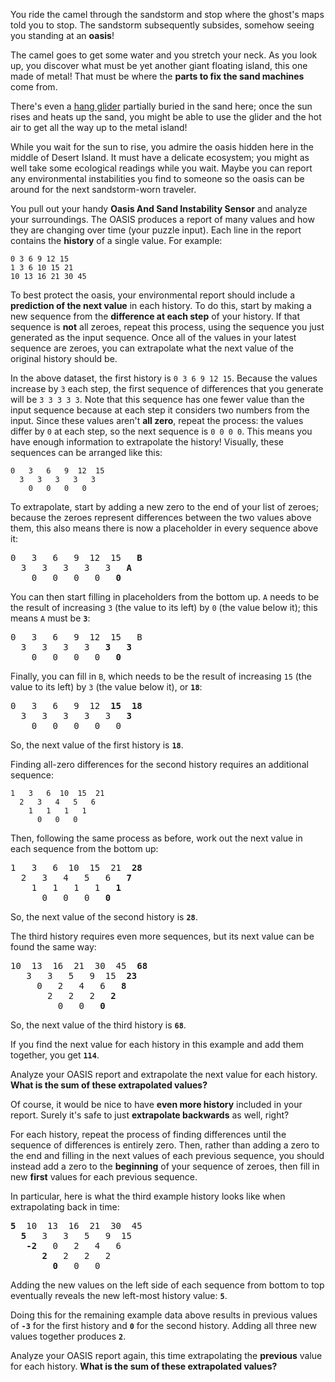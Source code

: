 You ride the camel through the sandstorm and stop where the ghost's maps told you to stop. The sandstorm subsequently subsides, somehow seeing you standing at an **oasis**!

The camel goes to get some water and you stretch your neck. As you look up, you discover what must be yet another giant floating island, this one made of metal! That must be where the **parts to fix the sand machines** come from.

There's even a [hang glider](https://en.wikipedia.org/wiki/Hang_gliding) partially buried in the sand here; once the sun rises and heats up the sand, you might be able to use the glider and the hot air to get all the way up to the metal island!

While you wait for the sun to rise, you admire the oasis hidden here in the middle of Desert Island. It must have a delicate ecosystem; you might as well take some ecological readings while you wait. Maybe you can report any environmental instabilities you find to someone so the oasis can be around for the next sandstorm-worn traveler.

You pull out your handy **Oasis And Sand Instability Sensor** and analyze your surroundings. The OASIS produces a report of many values and how they are changing over time (your puzzle input). Each line in the report contains the **history** of a single value. For example:

```
0 3 6 9 12 15
1 3 6 10 15 21
10 13 16 21 30 45
```

To best protect the oasis, your environmental report should include a **prediction of the next value** in each history. To do this, start by making a new sequence from the **difference at each step** of your history. If that sequence is **not** all zeroes, repeat this process, using the sequence you just generated as the input sequence. Once all of the values in your latest sequence are zeroes, you can extrapolate what the next value of the original history should be.

In the above dataset, the first history is `0 3 6 9 12 15`. Because the values increase by `3` each step, the first sequence of differences that you generate will be `3 3 3 3 3`. Note that this sequence has one fewer value than the input sequence because at each step it considers two numbers from the input. Since these values aren't **all zero**, repeat the process: the values differ by `0` at each step, so the next sequence is `0 0 0 0`. This means you have enough information to extrapolate the history! Visually, these sequences can be arranged like this:

```
0   3   6   9  12  15
  3   3   3   3   3
    0   0   0   0
```

To extrapolate, start by adding a new zero to the end of your list of zeroes; because the zeroes represent differences between the two values above them, this also means there is now a placeholder in every sequence above it:

<pre>
0   3   6   9  12  15   <b>B</b>
  3   3   3   3   3   <b>A</b>
    0   0   0   0   <b>0</b>
</pre>

You can then start filling in placeholders from the bottom up. `A` needs to be the result of increasing `3` (the value to its left) by `0` (the value below it); this means `A` must be **`3`**:

<pre>
0   3   6   9  12  15   B
  3   3   3   3   <b>3</b>   <b>3</b>
    0   0   0   0   <b>0</b>
</pre>

Finally, you can fill in `B`, which needs to be the result of increasing `15` (the value to its left) by `3` (the value below it), or **`18`**:

<pre>
0   3   6   9  12  <b>15</b>  <b>18</b>
  3   3   3   3   3   <b>3</b>
    0   0   0   0   0
</pre>

So, the next value of the first history is **`18`**.

Finding all-zero differences for the second history requires an additional sequence:

```
1   3   6  10  15  21
  2   3   4   5   6
    1   1   1   1
      0   0   0
```

Then, following the same process as before, work out the next value in each sequence from the bottom up:

<pre>
1   3   6  10  15  21  <b>28</b>
  2   3   4   5   6   <b>7</b>
    1   1   1   1   <b>1</b>
      0   0   0   <b>0</b>
</pre>

So, the next value of the second history is **`28`**.

The third history requires even more sequences, but its next value can be found the same way:

<pre>
10  13  16  21  30  45  <b>68</b>
   3   3   5   9  15  <b>23</b>
     0   2   4   6   <b>8</b>
       2   2   2   <b>2</b>
         0   0   <b>0</b>
</pre>

So, the next value of the third history is **`68`**.

If you find the next value for each history in this example and add them together, you get **`114`**.

Analyze your OASIS report and extrapolate the next value for each history. **What is the sum of these extrapolated values?**

[comment]: <> (PART 2)

Of course, it would be nice to have **even more history** included in your report. Surely it's safe to just **extrapolate backwards** as well, right?

For each history, repeat the process of finding differences until the sequence of differences is entirely zero. Then, rather than adding a zero to the end and filling in the next values of each previous sequence, you should instead add a zero to the **beginning** of your sequence of zeroes, then fill in new **first** values for each previous sequence.

In particular, here is what the third example history looks like when extrapolating back in time:

<pre>
<b>5</b>  10  13  16  21  30  45
  <b>5</b>   3   3   5   9  15
   <b>-2</b>   0   2   4   6
      <b>2</b>   2   2   2
        <b>0</b>   0   0
</pre>

Adding the new values on the left side of each sequence from bottom to top eventually reveals the new left-most history value: **`5`**.

Doing this for the remaining example data above results in previous values of **`-3`** for the first history and **`0`** for the second history. Adding all three new values together produces **`2`**.

Analyze your OASIS report again, this time extrapolating the **previous** value for each history. **What is the sum of these extrapolated values?**